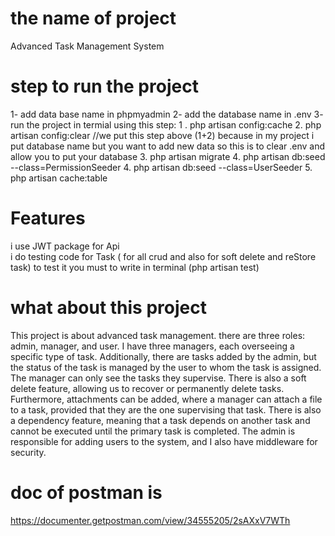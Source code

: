 # the name of project
Advanced Task Management System
# step to run the project 
1- add data base name in phpmyadmin
2- add the database name in .env
3- run the project in termial using this step:
   1 . php artisan config:cache
   2. php artisan config:clear
   //we put this step above (1+2) because in my project i put database name but you want to add new data so this is to clear .env and allow you to put your database
   3. php artisan migrate
   4. php artisan db:seed --class=PermissionSeeder
   4. php artisan db:seed --class=UserSeeder
   5. php artisan cache:table
# Features
i use JWT package for Api  
i do testing code for Task ( for all crud and also for soft delete and reStore task)
to test it you must to write in terminal (php artisan test) 
# what about this project
This project is about advanced task management.
 there are three roles: admin, manager, and user. 
 I have three managers, each overseeing a specific type of task. 
 Additionally, there are tasks added by the admin, but the status of the task is managed by the user to whom the task is assigned. The manager can only see the tasks they supervise. There is also a soft delete feature, allowing us to recover or permanently delete tasks. 
 Furthermore, attachments can be added, where a manager can attach a file to a task, provided that they are the one supervising that task. 
 There is also a dependency feature, meaning that a task depends on another task and cannot be executed until the primary task is completed. 
 The admin is responsible for adding users to the system, and I also have middleware for security.
# doc of postman is 
https://documenter.getpostman.com/view/34555205/2sAXxV7WTh